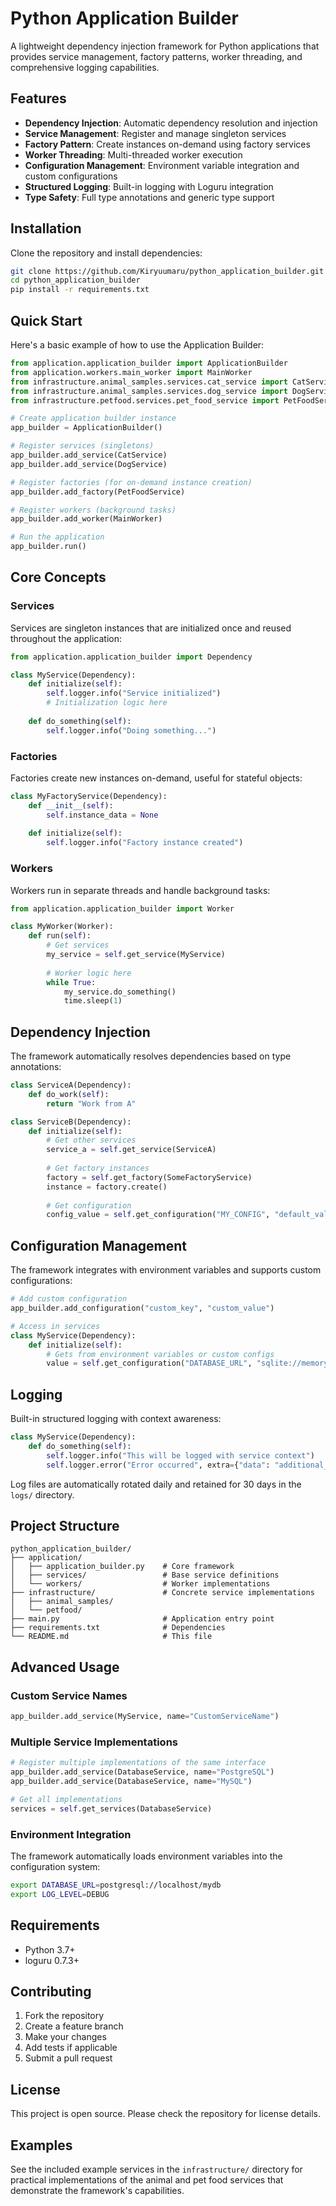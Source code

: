 ﻿# Python Application Builder

A lightweight dependency injection framework for Python applications that provides service management, factory patterns, worker threading, and comprehensive logging capabilities.

## Features

- **Dependency Injection**: Automatic dependency resolution and injection
- **Service Management**: Register and manage singleton services
- **Factory Pattern**: Create instances on-demand using factory services
- **Worker Threading**: Multi-threaded worker execution
- **Configuration Management**: Environment variable integration and custom configurations
- **Structured Logging**: Built-in logging with Loguru integration
- **Type Safety**: Full type annotations and generic type support

## Installation

Clone the repository and install dependencies:

```bash
git clone https://github.com/Kiryuumaru/python_application_builder.git
cd python_application_builder
pip install -r requirements.txt
```

## Quick Start

Here's a basic example of how to use the Application Builder:

```python
from application.application_builder import ApplicationBuilder
from application.workers.main_worker import MainWorker
from infrastructure.animal_samples.services.cat_service import CatService
from infrastructure.animal_samples.services.dog_service import DogService
from infrastructure.petfood.services.pet_food_service import PetFoodService

# Create application builder instance
app_builder = ApplicationBuilder()

# Register services (singletons)
app_builder.add_service(CatService)
app_builder.add_service(DogService)

# Register factories (for on-demand instance creation)
app_builder.add_factory(PetFoodService)

# Register workers (background tasks)
app_builder.add_worker(MainWorker)

# Run the application
app_builder.run()
```

## Core Concepts

### Services

Services are singleton instances that are initialized once and reused throughout the application:

```python
from application.application_builder import Dependency

class MyService(Dependency):
    def initialize(self):
        self.logger.info("Service initialized")
        # Initialization logic here
    
    def do_something(self):
        self.logger.info("Doing something...")
```

### Factories

Factories create new instances on-demand, useful for stateful objects:

```python
class MyFactoryService(Dependency):
    def __init__(self):
        self.instance_data = None
    
    def initialize(self):
        self.logger.info("Factory instance created")
```

### Workers

Workers run in separate threads and handle background tasks:

```python
from application.application_builder import Worker

class MyWorker(Worker):
    def run(self):
        # Get services
        my_service = self.get_service(MyService)
        
        # Worker logic here
        while True:
            my_service.do_something()
            time.sleep(1)
```

## Dependency Injection

The framework automatically resolves dependencies based on type annotations:

```python
class ServiceA(Dependency):
    def do_work(self):
        return "Work from A"

class ServiceB(Dependency):
    def initialize(self):
        # Get other services
        service_a = self.get_service(ServiceA)
        
        # Get factory instances
        factory = self.get_factory(SomeFactoryService)
        instance = factory.create()
        
        # Get configuration
        config_value = self.get_configuration("MY_CONFIG", "default_value")
```

## Configuration Management

The framework integrates with environment variables and supports custom configurations:

```python
# Add custom configuration
app_builder.add_configuration("custom_key", "custom_value")

# Access in services
class MyService(Dependency):
    def initialize(self):
        # Gets from environment variables or custom configs
        value = self.get_configuration("DATABASE_URL", "sqlite://memory")
```

## Logging

Built-in structured logging with context awareness:

```python
class MyService(Dependency):
    def do_something(self):
        self.logger.info("This will be logged with service context")
        self.logger.error("Error occurred", extra={"data": "additional_info"})
```

Log files are automatically rotated daily and retained for 30 days in the `logs/` directory.

## Project Structure

```
python_application_builder/
├── application/
│   ├── application_builder.py    # Core framework
│   ├── services/                 # Base service definitions
│   └── workers/                  # Worker implementations
├── infrastructure/               # Concrete service implementations
│   ├── animal_samples/
│   └── petfood/
├── main.py                       # Application entry point
├── requirements.txt              # Dependencies
└── README.md                     # This file
```

## Advanced Usage

### Custom Service Names

```python
app_builder.add_service(MyService, name="CustomServiceName")
```

### Multiple Service Implementations

```python
# Register multiple implementations of the same interface
app_builder.add_service(DatabaseService, name="PostgreSQL")
app_builder.add_service(DatabaseService, name="MySQL")

# Get all implementations
services = self.get_services(DatabaseService)
```

### Environment Integration

The framework automatically loads environment variables into the configuration system:

```bash
export DATABASE_URL=postgresql://localhost/mydb
export LOG_LEVEL=DEBUG
```

## Requirements

- Python 3.7+
- loguru 0.7.3+

## Contributing

1. Fork the repository
2. Create a feature branch
3. Make your changes
4. Add tests if applicable
5. Submit a pull request

## License

This project is open source. Please check the repository for license details.

## Examples

See the included example services in the `infrastructure/` directory for practical implementations of the animal and pet food services that demonstrate the framework's capabilities.
